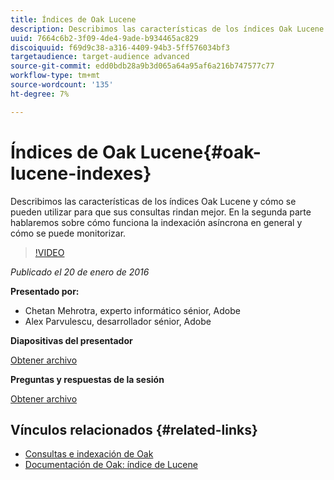 ```yaml
---
title: Índices de Oak Lucene
description: Describimos las características de los índices Oak Lucene y cómo se pueden utilizar para que sus consultas rindan mejor. En la segunda parte hablaremos sobre cómo funciona la indexación asíncrona en general y cómo se puede monitorizar.
uuid: 7664c6b2-3f09-4de4-9ade-b934465ac829
discoiquuid: f69d9c38-a316-4409-94b3-5ff576034bf3
targetaudience: target-audience advanced
source-git-commit: edd0bdb28a9b3d065a64a95af6a216b747577c77
workflow-type: tm+mt
source-wordcount: '135'
ht-degree: 7%

---
```


# Índices de Oak Lucene{#oak-lucene-indexes}

Describimos las características de los índices Oak Lucene y cómo se pueden utilizar para que sus consultas rindan mejor. En la segunda parte hablaremos sobre cómo funciona la indexación asíncrona en general y cómo se puede monitorizar.

>[!VIDEO](https://video.tv.adobe.com/v/19303/?quality=9)

*Publicado el 20 de enero de 2016*

**Presentado por:**

* Chetan Mehrotra, experto informático sénior, Adobe
* Alex Parvulescu, desarrollador sénior, Adobe

**Diapositivas del presentador**

[Obtener archivo](assets/aem-gems-012016-oak-lucene-indexes-async-local.pdf)

**Preguntas y respuestas de la sesión**

[Obtener archivo](assets/q-a-1-20-16-gem-session-oak-lucene-indexes.pdf)

## Vínculos relacionados {#related-links}

* [Consultas e indexación de Oak](https://docs.adobe.com/docs/en/aem/6-1/deploy/platform/queries-and-indexing.html)
* [Documentación de Oak: índice de Lucene](https://jackrabbit.apache.org/oak/docs/query/lucene.html)